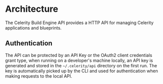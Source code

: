 # Architecture

The Celerity Build Engine API provides a HTTP API for managing Celerity applications and blueprints.

## Authentication

The API can be protected by an API Key or the OAuth2 client credentials grant type, when running on a developer's machine locally, an API key is generated and stored in the `~/.celerity/api` directory on the first run. The key is automatically picked up by the CLI and used for authentication when making requests to the local API.
